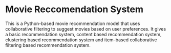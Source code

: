 # Movie Reccomendation System 
This is a Python-based movie recommendation model that uses collaborative filtering to suggest movies based on user preferences. It gives a basic recommendation system, content based recommendation system, clustering based recommendation system and item-based collaborative filtering based recommendation system.
